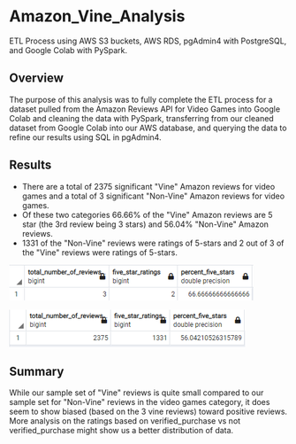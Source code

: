 # Amazon_Vine_Analysis
ETL Process using AWS S3 buckets, AWS RDS, pgAdmin4 with PostgreSQL, and Google Colab with PySpark.

## Overview
The purpose of this analysis was to fully complete the ETL process for a dataset pulled from the Amazon Reviews API for Video Games into Google Colab and cleaning the data with PySpark, transferring from our cleaned dataset from Google Colab into our AWS database, and querying the data to refine our results using SQL in pgAdmin4. 

## Results
- There are a total of 2375 significant "Vine" Amazon reviews for video games and a total of 3 significant "Non-Vine" Amazon reviews for video games.
- Of these two categories 66.66% of the "Vine" Amazon reviews are 5 star (the 3rd review being 3 stars) and 56.04% "Non-Vine" Amazon reviews.
- 1331 of the "Non-Vine" reviews were ratings of 5-stars and 2 out of 3 of the "Vine" reviews were ratings of 5-stars.

![Vine Review Stats](https://github.com/Trevor-Jackson94/Amazon_Vine_Analysis/blob/main/vine.PNG?raw=true)

![Non-Vine Review Stats](https://github.com/Trevor-Jackson94/Amazon_Vine_Analysis/blob/main/nonvine.PNG?raw=true)

## Summary
While our sample set of "Vine" reviews is quite small compared to our sample set for "Non-Vine" reviews in the video games category, it does seem to show biased (based on the 3 vine reviews) toward positive reviews. More analysis on the ratings based on verified_purchase vs not verified_purchase might show us a better distribution of data. 
